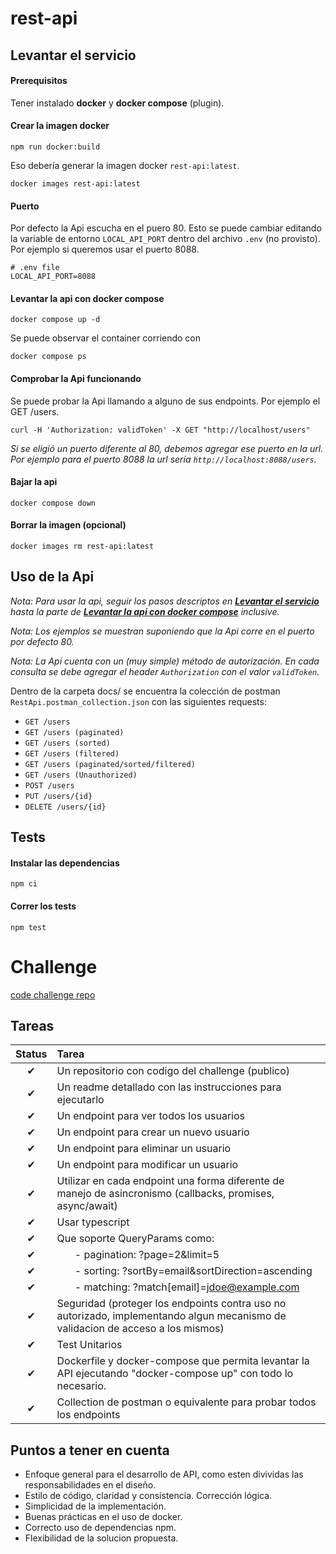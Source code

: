 # rest-api

## <div id="run-service" /> Levantar el servicio

#### Prerequisitos

Tener instalado **docker** y **docker compose** (plugin).

#### Crear la imagen docker

```shell
npm run docker:build
```

Eso debería generar la imagen docker `rest-api:latest`.

```shell
docker images rest-api:latest
```

#### Puerto

Por defecto la Api escucha en el puero 80. Esto se puede cambiar editando la variable de entorno `LOCAL_API_PORT` dentro del archivo `.env` (no provisto). Por ejemplo si queremos usar el puerto 8088.

```shell
# .env file
LOCAL_API_PORT=8088
```

#### <div id="run-service-docker-compose-up" /> Levantar la api con docker compose

```shell
docker compose up -d
```

Se puede observar el container corriendo con

```shell
docker compose ps
```

#### Comprobar la Api funcionando

Se puede probar la Api llamando a alguno de sus endpoints. Por ejemplo el GET /users.

```shell
curl -H 'Authorization: validToken' -X GET "http://localhost/users"
```

*Si se eligió un puerto diferente al 80, debemos agregar ese puerto en la url. Por ejemplo para el puerto 8088 la url sería `http://localhost:8088/users`.*

#### Bajar la api

```shell
docker compose down
```

#### Borrar la imagen (opcional)

```shell
docker images rm rest-api:latest
```

## Uso de la Api

*Nota: Para usar la api, seguir los pasos descriptos en **[Levantar el servicio](#run-service)** hasta la parte de **[Levantar la api con docker compose](#run-service-docker-compose-up)** inclusive.*

*Nota: Los ejemplos se muestran suponiendo que la Api corre en el puerto por defecto 80.*

*Nota: La Api cuenta con un (muy simple) método de autorización. En cada consulta se debe agregar el header `Authorization` con el valor `validToken`.*

Dentro de la carpeta docs/ se encuentra la colección de postman `RestApi.postman_collection.json` con las siguientes requests:

- `GET /users`
- `GET /users (paginated)`
- `GET /users (sorted)`
- `GET /users (filtered)`
- `GET /users (paginated/sorted/filtered)`
- `GET /users (Unauthorized)`
- `POST /users`
- `PUT /users/{id}`
- `DELETE /users/{id}`


## Tests

#### Instalar las dependencias

```shell
npm ci
```

#### Correr los tests

```shell
npm test
```


# Challenge

[code challenge repo](https://github.com/AleSotoNubi/challenge-node-sr)

## Tareas

| Status | Tarea |
| :---:  | :--   |
|&#10004;| Un repositorio con codigo del challenge (publico) |
|&#10004;| Un readme detallado con las instrucciones para ejecutarlo |
|&#10004;| Un endpoint para ver todos los usuarios |
|&#10004;| Un endpoint para crear un nuevo usuario |
|&#10004;| Un endpoint para eliminar un usuario |
|&#10004;| Un endpoint para modificar un usuario |
|&#10004;| Utilizar en cada endpoint una forma diferente de manejo de asincronismo (callbacks, promises, async/await) |
|&#10004;| Usar typescript |
|&#10004;| Que soporte QueryParams como: |
|&#10004;| &ensp;&ensp;&ensp; - pagination: ?page=2&limit=5 |
|&#10004;| &ensp;&ensp;&ensp; - sorting: ?sortBy=email&sortDirection=ascending |
|&#10004;| &ensp;&ensp;&ensp; - matching: ?match[email]=jdoe@example.com |
|&#10004;| Seguridad (proteger los endpoints contra uso no autorizado, implementando algun mecanismo de validacion de acceso a los mismos) |
|&#10004;| Test Unitarios |
|&#10004;| Dockerfile y docker-compose que permita levantar la API ejecutando "docker-compose up" con todo lo necesario. |
|&#10004;| Collection de postman o equivalente para probar todos los endpoints |


## Puntos a tener en cuenta

- Enfoque general para el desarrollo de API, como esten divividas las responsabilidades en el diseño.
- Estilo de código, claridad y consistencia. Corrección lógica.
- Simplicidad de la implementación.
- Buenas prácticas en el uso de docker.
- Correcto uso de dependencias npm.
- Flexibilidad de la solucion propuesta.
